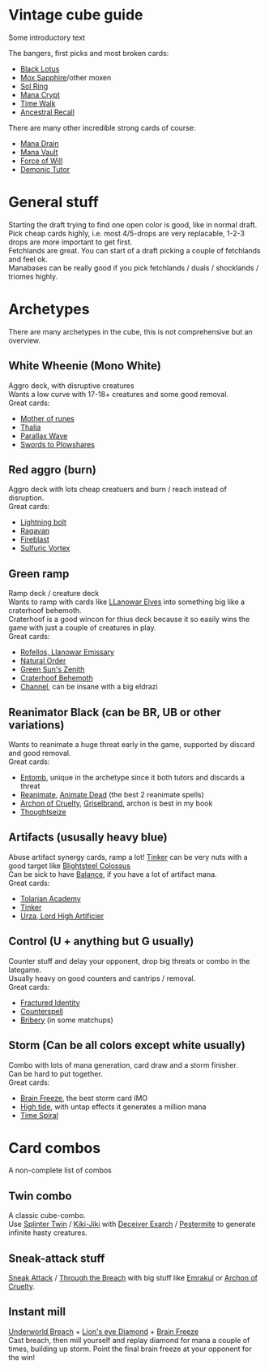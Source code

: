 # Vintage cube guide

Some introductory text

The bangers, first picks and most broken cards:
* [Black Lotus](https://scryfall.com/search?q=!"Black%20Lotus")
* [Mox Sapphire](https://scryfall.com/search?q=Mox%20sapp)/other moxen
* [Sol Ring](https://scryfall.com/search?q=!"Sol%20Ring")
* [Mana Crypt](https://scryfall.com/search?q=Mana%20Crypt)
* [Time Walk](https://scryfall.com/search?q=Time%20Walk)
* [Ancestral Recall](https://scryfall.com/search?q=Ancestral%20Reca)


There are many other incredible strong cards of course:
* [Mana Drain](https://scryfall.com/search?q=Mana%20Drain)
* [Mana Vault](https://scryfall.com/search?q=Mana%20vault)
* [Force of Will](https://scryfall.com/search?q=force%of%will)
* [Demonic Tutor](https://scryfall.com/search?q=demonic%20tutor)

# General stuff
Starting the draft trying to find one open color is good, like in normal draft.  
Pick cheap cards highly, i.e. most 4/5-drops are very replacable, 1-2-3 drops are more important to
get first.  
Fetchlands are great. You can start of a draft picking a couple of fetchlands and feel ok.  
Manabases can be really good if you pick fetchlands / duals / shocklands / triomes highly.  


# Archetypes
There are many archetypes in the cube, this is not comprehensive but an overview.  

## White Wheenie (Mono White)
Aggro deck, with disruptive creatures  
Wants a low curve with 17-18+ creatures and some good removal.  
Great cards:
* [Mother of runes](https://scryfall.com/search?q=mother%20of%20runes)
* [Thalia](https://scryfall.com/search?q=thalia,%20guardian)
* [Parallax Wave](https://scryfall.com/search?q=parallax%20wave)
* [Swords to Plowshares](https://scryfall.com/search?q=Swords%20to%20plow)

## Red aggro (burn)
Aggro deck with lots cheap creatuers and burn / reach instead of disruption.  
Great cards:
* [Lightning bolt](https://scryfall.com/search?q=lightning%20bolt)
* [Ragavan](https://scryfall.com/search?q=ragavan,%20nimble)
* [Fireblast](https://scryfall.com/search?q=fireblast)
* [Sulfuric Vortex](https://scryfall.com/search?q=sulfuric%20vortex)

## Green ramp
Ramp deck / creature deck  
Wants to ramp with cards like [LLanowar Elves](https://scryfall.com/search?q=LLanowar%20elves) into something big like a craterhoof behemoth.  
Craterhoof is a good wincon for thius deck because it so easily wins the game with just a couple of creatures in play.  
Great cards:
* [Rofellos, Llanowar Emissary](https://scryfall.com/search?q=Rofellos,%20llano)
* [Natural Order](https://scryfall.com/search?q=Natural%20Order)
* [Green Sun's Zenith](https://scryfall.com/search?q=Green%20sun's%20z)
* [Craterhoof Behemoth](https://scryfall.com/search?q=Craterhoof%20beh)
* [Channel](https://scryfall.com/search?q=!channel), can be insane with a big eldrazi

## Reanimator Black (can be BR, UB or other variations)
Wants to reanimate a huge threat early in the game, supported by discard and good removal.  
Great cards:
* [Entomb](https://scryfall.com/search?q=Entomb), unique in the archetype since it both tutors and discards a threat
* [Reanimate](https://scryfall.com/search?q=Reanimate), [Animate Dead](https://scryfall.com/search?q=Animate%20Dead) (the best 2 reanimate spells)
* [Archon of Cruelty](https://scryfall.com/search?q=Archon%20of%20Crue), [Griselbrand](https://scryfall.com/search?q=Griselbrand), archon is best in my book
* [Thoughtseize](https://scryfall.com/search?q=Thoughtseize)

## Artifacts (ususally heavy blue)
Abuse artifact synergy cards, ramp a lot!
[Tinker](https://scryfall.com/search?q=tinker) can be very nuts with a good target like [Blightsteel Colossus](https://scryfall.com/search?q=blightsteel%20colossus)  
Can be sick to have [Balance](https://scryfall.com/search?q=balance), if you have a lot of artifact mana.  
Great cards:
* [Tolarian Academy](https://scryfall.com/search?q=tolarian%20academy)
* [Tinker](https://scryfall.com/search?q=!tinker)
* [Urza, Lord High Artificier](https://scryfall.com/search?q=Urza,%20lord%20high)

## Control (U + anything but G usually)
Counter stuff and delay your opponent, drop big threats or combo in the lategame.  
Usually heavy on good counters and cantrips / removal.  
Great cards:
* [Fractured Identity](https://scryfall.com/search?q=fractured%20identity)
* [Counterspell](https://scryfall.com/search?q=counterspell)
* [Bribery](https://scryfall.com/search?q=Bribery) (in some matchups)

## Storm (Can be all colors except white usually)
Combo with lots of mana generation, card draw and a storm finisher.  
Can be hard to put together.  
Great cards:
* [Brain Freeze](https://scryfall.com/search?q=brain%20freeze), the best storm card IMO
* [High tide](https://scryfall.com/search?q=high%20tide), with untap effects it generates a million mana
* [Time Spiral](https://scryfall.com/search?q=time%20Spiral)

# Card combos
A non-complete list of combos  
## Twin combo
A classic cube-combo.  
Use [Splinter Twin](https://scryfall.com/search?q=Splinter%20Twin) / [Kiki-Jiki](https://scryfall.com/search?q=!"kiki-jiki,%20mirror%20breaker") with [Deceiver Exarch](https://scryfall.com/search?q=deceiver%20exarch) / [Pestermite](https://scryfall.com/search?q=!pestermite) to generate infinite hasty creatures.
## Sneak-attack stuff
[Sneak Attack](https://scryfall.com/search?q="!sneak%20attack") / [Through the Breach](https://scryfall.com/search?q=through%20the%20breach) with big stuff like [Emrakul](https://scryfall.com/search?q=emrakul,%20the%20aeo) or [Archon of Cruelty](https://scryfall.com/search?q=archon%20of%20cruel).
## Instant mill
[Underworld Breach](https://scryfall.com/search?q=underworld%20breach) + [Lion's eye Diamond](https://scryfall.com/search?q=lion's%20eye%20diamond) + [Brain Freeze](https://scryfall.com/search?q=brain%20freeze)  
Cast breach, then mill yourself and replay diamond for mana a couple of times, building up storm. Point the final brain freeze at your opponent for the win!

